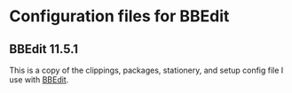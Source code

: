 # Configuration files for BBEdit
## BBEdit 11.5.1
This is a copy of the clippings, packages, stationery, and setup config file I use with [BBEdit](http://www.barebones.com/products/bbedit/).
